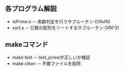 ## 各プログラム解説
* isPrime.s -- 素数判定を行うサブルーチン O(N√N)
* sort.s -- 引数の配列をソートするサブルーチン O(N^2)

## makeコマンド
* make test -- test_primeが正しいか検証
* make clean -- 不要ファイルを削除